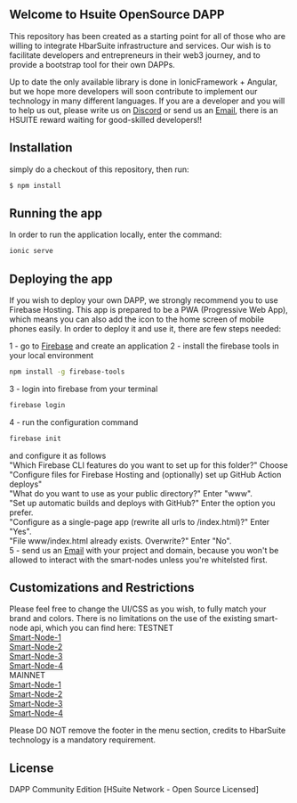 ## Welcome to Hsuite OpenSource DAPP
This repository has been created as a starting point for all of those who are willing to integrate HbarSuite infrastructure and services.
Our wish is to facilitate developers and entrepreneurs in their web3 journey, and to provide a bootstrap tool for their own DAPPs.

Up to date the only available library is done in IonicFramework + Angular, but we hope more developers will soon contribute to implement our technology in many different languages. If you are a developer and you will to help us out, please write us on [Discord](https://discord.gg/bHtu9AduNH) or send us an [Email](mailto:info@hbarsuite.network), there is an HSUITE reward waiting for good-skilled developers!!

## Installation
simply do a checkout of this repository, then run:
```bash
$ npm install
```

## Running the app
In order to run the application locally, enter the command:
```bash
ionic serve
```
## Deploying the app
If you wish to deploy your own DAPP, we strongly recommend you to use Firebase Hosting.
This app is prepared to be a PWA (Progressive Web App), which means you can also add the icon to the home screen of mobile phones easily.
In order to deploy it and use it, there are few steps needed:

1 - go to [Firebase](https://console.firebase.google.com/u/0/) and create an application 
2 - install the firebase tools in your local environment
```bash
npm install -g firebase-tools
```
3 - login into firebase from your terminal
```bash
firebase login
```
4 - run the configuration command
```bash
firebase init
```
and configure it as follows<br />
"Which Firebase CLI features do you want to set up for this folder?" Choose "Configure files for Firebase Hosting and (optionally) set up GitHub Action deploys"<br />
"What do you want to use as your public directory?" Enter "www".<br />
"Set up automatic builds and deploys with GitHub?" Enter the option you prefer.<br />
"Configure as a single-page app (rewrite all urls to /index.html)?" Enter "Yes".<br />
"File www/index.html already exists. Overwrite?" Enter "No".<br />
5 - send us an [Email](mailto:info@hbarsuite.network) with your project and domain, because you won't be allowed to interact with the smart-nodes unless you're whitelsted first.<br />

## Customizations and Restrictions
Please feel free to change the UI/CSS as you wish, to fully match your brand and colors.
There is no limitations on the use of the existing smart-node api, which you can find here:
TESTNET<br />
[Smart-Node-1](testnet-sn1.hbarsuite.network/api)<br />
[Smart-Node-2](testnet-sn2.hbarsuite.network/api)<br />
[Smart-Node-3](testnet-sn3.hbarsuite.network/api)<br />
[Smart-Node-4](testnet-sn4.hbarsuite.network/api)<br />
MAINNET<br />
[Smart-Node-1](mainnet-sn1.hbarsuite.network/api)<br />
[Smart-Node-2](mainnet-sn2.hbarsuite.network/api)<br />
[Smart-Node-3](mainnet-sn3.hbarsuite.network/api)<br />
[Smart-Node-4](mainnet-sn4.hbarsuite.network/api)<br />

Please DO NOT remove the footer in the menu section, credits to HbarSuite technology is a mandatory requirement.

## License
DAPP Community Edition [HSuite Network - Open Source Licensed]
